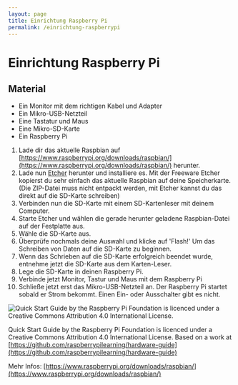 ```yaml
---
layout: page
title: Einrichtung Raspberry Pi
permalink: /einrichtung-raspberrypi
---
```

# Einrichtung Raspberry Pi

## Material

* Ein Monitor mit dem richtigen Kabel und Adapter
* Ein Mikro-USB-Netzteil
* Eine Tastatur und Maus
* Eine Mikro-SD-Karte
* Ein Raspberry Pi


1. Lade dir das aktuelle Raspbian auf <span class="glyphicon glyphicon-download-alt" aria-hidden="true">[https://www.raspberrypi.org/downloads/raspbian/](https://www.raspberrypi.org/downloads/raspbian/)</span> herunter.
2. Lade nun <span class="glyphicon glyphicon-download-alt" aria-hidden="true">[Etcher](https://etcher.io/)</span> herunter und installiere es. Mit der Freeware Etcher kopierst du sehr einfach das aktuelle Raspbian auf deine Speicherkarte. (Die ZIP-Datei muss nicht entpackt werden, mit Etcher kannst du das direkt auf die SD-Karte schreiben)
3. Verbinden nun die SD-Karte mit einem SD-Kartenleser mit deinem Computer.
4. Starte Etcher und wählen die gerade herunter geladene Raspbian-Datei auf der Festplatte aus.
5. Wähle die SD-Karte aus.
6. Überprüfe nochmals  deine Auswahl und klicke auf 'Flash!' Um das Schreiben von Daten auf die SD-Karte zu beginnen.
7. Wenn das Schrieben auf die SD-Karte erfolgreich beendet wurde, entnehme jetzt die SD-Karte aus dem Karten-Leser.
8. Lege die SD-Karte in deinen Raspberry Pi.
9. Verbinde jetzt Monitor, Tastur und Maus mit dem Raspberry Pi
10. Schließe jetzt erst das Mikro-USB-Netzteil an. Der Raspberry Pi startet sobald er Strom bekommt. Einen Ein- oder Ausschalter gibt es nicht. 

![Quick Start Guide by the Raspberry Pi Foundation is licenced under a Creative Commons Attribution 4.0 International License.](https://github.com/raspberrypilearning/hardware-guide/raw/master/images/plug-in.gif)

Quick Start Guide by the Raspberry Pi Foundation is licenced under a Creative Commons Attribution 4.0 International License. Based on a work at [https://github.com/raspberrypilearning/hardware-guide](https://github.com/raspberrypilearning/hardware-guide)

Mehr Infos: [https://www.raspberrypi.org/downloads/raspbian/](https://www.raspberrypi.org/downloads/raspbian/)
